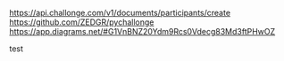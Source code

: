 https://api.challonge.com/v1/documents/participants/create
https://github.com/ZEDGR/pychallonge
https://app.diagrams.net/#G1VnBNZ20Ydm9Rcs0Vdecg83Md3ftPHwOZ

test